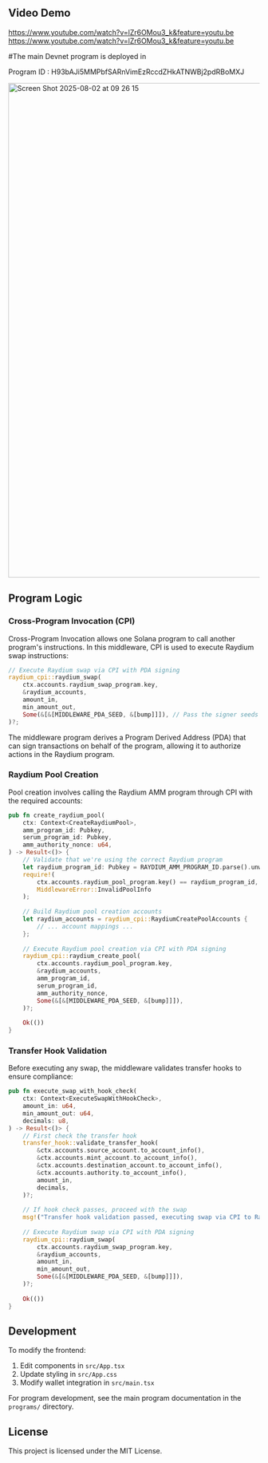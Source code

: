 
## Video Demo
https://www.youtube.com/watch?v=lZr6OMou3_k&feature=youtu.be  
https://www.youtube.com/watch?v=lZr6OMou3_k&feature=youtu.be

#The main Devnet program is deployed in

Program ID : H93bAJi5MMPbfSARnVimEzRccdZHkATNWBj2pdRBoMXJ

<img width="1532" height="992" alt="Screen Shot 2025-08-02 at 09 26 15" src="https://github.com/user-attachments/assets/7853fc62-8087-43f7-832d-c418db3034d3" />


## Program Logic

### Cross-Program Invocation (CPI)

Cross-Program Invocation allows one Solana program to call another program's instructions. In this middleware, CPI is used to execute Raydium swap instructions:

```rust
// Execute Raydium swap via CPI with PDA signing
raydium_cpi::raydium_swap(
    ctx.accounts.raydium_swap_program.key,
    &raydium_accounts,
    amount_in,
    min_amount_out,
    Some(&[&[MIDDLEWARE_PDA_SEED, &[bump]]]), // Pass the signer seeds
)?;
```

The middleware program derives a Program Derived Address (PDA) that can sign transactions on behalf of the program, allowing it to authorize actions in the Raydium program.

### Raydium Pool Creation

Pool creation involves calling the Raydium AMM program through CPI with the required accounts:

```rust
pub fn create_raydium_pool(
    ctx: Context<CreateRaydiumPool>,
    amm_program_id: Pubkey,
    serum_program_id: Pubkey,
    amm_authority_nonce: u64,
) -> Result<()> {
    // Validate that we're using the correct Raydium program
    let raydium_program_id: Pubkey = RAYDIUM_AMM_PROGRAM_ID.parse().unwrap();
    require!(
        ctx.accounts.raydium_pool_program.key() == raydium_program_id,
        MiddlewareError::InvalidPoolInfo
    );
    
    // Build Raydium pool creation accounts
    let raydium_accounts = raydium_cpi::RaydiumCreatePoolAccounts {
        // ... account mappings ...
    };
    
    // Execute Raydium pool creation via CPI with PDA signing
    raydium_cpi::raydium_create_pool(
        ctx.accounts.raydium_pool_program.key,
        &raydium_accounts,
        amm_program_id,
        serum_program_id,
        amm_authority_nonce,
        Some(&[&[MIDDLEWARE_PDA_SEED, &[bump]]]),
    )?;
    
    Ok(())
}
```

### Transfer Hook Validation

Before executing any swap, the middleware validates transfer hooks to ensure compliance:

```rust
pub fn execute_swap_with_hook_check(
    ctx: Context<ExecuteSwapWithHookCheck>,
    amount_in: u64,
    min_amount_out: u64,
    decimals: u8,
) -> Result<()> {
    // First check the transfer hook
    transfer_hook::validate_transfer_hook(
        &ctx.accounts.source_account.to_account_info(),
        &ctx.accounts.mint_account.to_account_info(),
        &ctx.accounts.destination_account.to_account_info(),
        &ctx.accounts.authority.to_account_info(),
        amount_in,
        decimals,
    )?;
    
    // If hook check passes, proceed with the swap
    msg!("Transfer hook validation passed, executing swap via CPI to Raydium");
    
    // Execute Raydium swap via CPI with PDA signing
    raydium_cpi::raydium_swap(
        ctx.accounts.raydium_swap_program.key,
        &raydium_accounts,
        amount_in,
        min_amount_out,
        Some(&[&[MIDDLEWARE_PDA_SEED, &[bump]]]),
    )?;
    
    Ok(())
}
```

## Development

To modify the frontend:

1. Edit components in `src/App.tsx`
2. Update styling in `src/App.css`
3. Modify wallet integration in `src/main.tsx`

For program development, see the main program documentation in the `programs/` directory.

## License

This project is licensed under the MIT License.
